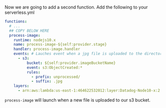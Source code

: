 Now we are going to add a second function. Add the following to your serverless.yml

```yml
functions:
  # ...
  ## COPY BELOW HERE
  process-image:
    runtime: nodejs10.x
    name: process-image-${self:provider.stage}
    handler: process-image.handler
    events: # Lauches event when a jpg file is uploaded to the directory
      - s3:
          bucket: ${self:provider.imageBucketName}
          event: s3:ObjectCreated:*
          rules:
            - prefix: unprocessed/
            - suffix: .jpg
    layers:
      - arn:aws:lambda:us-east-1:464622532012:layer:Datadog-Node10-x:2
```

`process-image` will launch when a new file is uploaded to our s3 bucket.
